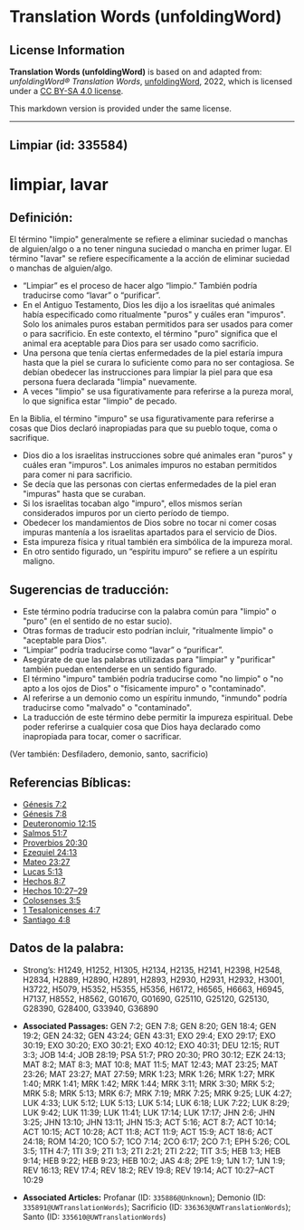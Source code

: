 # Translation Words (unfoldingWord)

## License Information

**Translation Words (unfoldingWord)** is based on and adapted from: _unfoldingWord® Translation Words_, [unfoldingWord](https://unfoldingword.org/utw), 2022, which is licensed under a [CC BY-SA 4.0 license](https://creativecommons.org/licenses/by-sa/4.0/legalcode.en).

This markdown version is provided under the same license.



--------------------------------

## Limpiar (id: 335584)

limpiar, lavar
==============

Definición:
-----------

El término "limpio" generalmente se refiere a eliminar suciedad o manchas de alguien/algo o a no tener ninguna suciedad o mancha en primer lugar. El término "lavar" se refiere específicamente a la acción de eliminar suciedad o manchas de alguien/algo.

* “Limpiar” es el proceso de hacer algo “limpio.” También podría traducirse como “lavar” o “purificar”.
* En el Antiguo Testamento, Dios les dijo a los israelitas qué animales había especificado como ritualmente "puros" y cuáles eran "impuros". Solo los animales puros estaban permitidos para ser usados para comer o para sacrificio. En este contexto, el término "puro" significa que el animal era aceptable para Dios para ser usado como sacrificio.
* Una persona que tenía ciertas enfermedades de la piel estaría impura hasta que la piel se curara lo suficiente como para no ser contagiosa. Se debían obedecer las instrucciones para limpiar la piel para que esa persona fuera declarada "limpia" nuevamente.
* A veces "limpio" se usa figurativamente para referirse a la pureza moral, lo que significa estar "limpio" de pecado.

En la Biblia, el término "impuro" se usa figurativamente para referirse a cosas que Dios declaró inapropiadas para que su pueblo toque, coma o sacrifique.

* Dios dio a los israelitas instrucciones sobre qué animales eran "puros" y cuáles eran "impuros". Los animales impuros no estaban permitidos para comer ni para sacrificio.
* Se decía que las personas con ciertas enfermedades de la piel eran "impuras" hasta que se curaban.
* Si los israelitas tocaban algo "impuro", ellos mismos serían considerados impuros por un cierto período de tiempo.
* Obedecer los mandamientos de Dios sobre no tocar ni comer cosas impuras mantenía a los israelitas apartados para el servicio de Dios.
* Esta impureza física y ritual también era simbólica de la impureza moral.
* En otro sentido figurado, un “espíritu impuro” se refiere a un espíritu maligno.

Sugerencias de traducción:
--------------------------

* Este término podría traducirse con la palabra común para "limpio" o "puro" (en el sentido de no estar sucio).
* Otras formas de traducir esto podrían incluir, "ritualmente limpio" o "aceptable para Dios".
* “Limpiar” podría traducirse como “lavar” o “purificar”.
* Asegúrate de que las palabras utilizadas para "limpiar" y "purificar" también puedan entenderse en un sentido figurado.
* El término "impuro" también podría traducirse como "no limpio" o "no apto a los ojos de Dios" o "físicamente impuro" o "contaminado".
* Al referirse a un demonio como un espíritu inmundo, "inmundo" podría traducirse como "malvado" o "contaminado".
* La traducción de este término debe permitir la impureza espiritual. Debe poder referirse a cualquier cosa que Dios haya declarado como inapropiada para tocar, comer o sacrificar.

(Ver también: Desfiladero, demonio, santo, sacrificio)

Referencias Bíblicas:
---------------------

* [Génesis 7:2](https://ref.ly/Gen7:2)
* [Génesis 7:8](https://ref.ly/Gen7:8)
* [Deuteronomio 12:15](https://ref.ly/Deut12:15)
* [Salmos 51:7](https://ref.ly/Ps51:7)
* [Proverbios 20:30](https://ref.ly/Prov20:30)
* [Ezequiel 24:13](https://ref.ly/Ezek24:13)
* [Mateo 23:27](https://ref.ly/Matt23:27)
* [Lucas 5:13](https://ref.ly/Luke5:13)
* [Hechos 8:7](https://ref.ly/Acts8:7)
* [Hechos 10:27–29](https://ref.ly/Acts10:27-Acts10:29)
* [Colosenses 3:5](https://ref.ly/Col3:5)
* [1 Tesalonicenses 4:7](https://ref.ly/1Thess4:7)
* [Santiago 4:8](https://ref.ly/Jas4:8)

Datos de la palabra:
--------------------

* Strong’s: H1249, H1252, H1305, H2134, H2135, H2141, H2398, H2548, H2834, H2889, H2890, H2891, H2893, H2930, H2931, H2932, H3001, H3722, H5079, H5352, H5355, H5356, H6172, H6565, H6663, H6945, H7137, H8552, H8562, G01670, G01690, G25110, G25120, G25130, G28390, G28400, G33940, G36890

* **Associated Passages:** GEN 7:2; GEN 7:8; GEN 8:20; GEN 18:4; GEN 19:2; GEN 24:32; GEN 43:24; GEN 43:31; EXO 29:4; EXO 29:17; EXO 30:19; EXO 30:20; EXO 30:21; EXO 40:12; EXO 40:31; DEU 12:15; RUT 3:3; JOB 14:4; JOB 28:19; PSA 51:7; PRO 20:30; PRO 30:12; EZK 24:13; MAT 8:2; MAT 8:3; MAT 10:8; MAT 11:5; MAT 12:43; MAT 23:25; MAT 23:26; MAT 23:27; MAT 27:59; MRK 1:23; MRK 1:26; MRK 1:27; MRK 1:40; MRK 1:41; MRK 1:42; MRK 1:44; MRK 3:11; MRK 3:30; MRK 5:2; MRK 5:8; MRK 5:13; MRK 6:7; MRK 7:19; MRK 7:25; MRK 9:25; LUK 4:27; LUK 4:33; LUK 5:12; LUK 5:13; LUK 5:14; LUK 6:18; LUK 7:22; LUK 8:29; LUK 9:42; LUK 11:39; LUK 11:41; LUK 17:14; LUK 17:17; JHN 2:6; JHN 3:25; JHN 13:10; JHN 13:11; JHN 15:3; ACT 5:16; ACT 8:7; ACT 10:14; ACT 10:15; ACT 10:28; ACT 11:8; ACT 11:9; ACT 15:9; ACT 18:6; ACT 24:18; ROM 14:20; 1CO 5:7; 1CO 7:14; 2CO 6:17; 2CO 7:1; EPH 5:26; COL 3:5; 1TH 4:7; 1TI 3:9; 2TI 1:3; 2TI 2:21; 2TI 2:22; TIT 3:5; HEB 1:3; HEB 9:14; HEB 9:22; HEB 9:23; HEB 10:2; JAS 4:8; 2PE 1:9; 1JN 1:7; 1JN 1:9; REV 16:13; REV 17:4; REV 18:2; REV 19:8; REV 19:14; ACT 10:27–ACT 10:29
* **Associated Articles:** Profanar (ID: `335886@Unknown`); Demonio (ID: `335891@UWTranslationWords`); Sacrificio (ID: `336363@UWTranslationWords`); Santo (ID: `335610@UWTranslationWords`)

